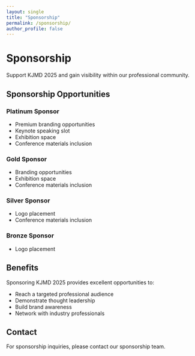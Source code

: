 ```yaml
---
layout: single
title: "Sponsorship"
permalink: /sponsorship/
author_profile: false
---
```


# Sponsorship

Support KJMD 2025 and gain visibility within our professional community.

## Sponsorship Opportunities

### Platinum Sponsor
- Premium branding opportunities
- Keynote speaking slot
- Exhibition space
- Conference materials inclusion

### Gold Sponsor
- Branding opportunities
- Exhibition space
- Conference materials inclusion

### Silver Sponsor
- Logo placement
- Conference materials inclusion

### Bronze Sponsor
- Logo placement

## Benefits

Sponsoring KJMD 2025 provides excellent opportunities to:
- Reach a targeted professional audience
- Demonstrate thought leadership
- Build brand awareness
- Network with industry professionals

## Contact

For sponsorship inquiries, please contact our sponsorship team.